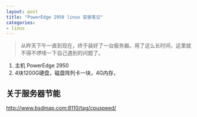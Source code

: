 ```yaml
---
layout: post
title: "PowerEdge 2950 linux 安装笔记"
categories:
- linus
---
```


>从昨天下午一直到现在，终于装好了一台服务器。用了这么长时间，这里就不得不啰嗦一下自己遇到的问题了。

1. 主机 PowerEdge 2950
2. 4块1200G硬盘，磁盘阵列卡一块，4G内存，



## 关于服务器节能 ##
http://www.bsdmap.com:8110/tag/cpuspeed/